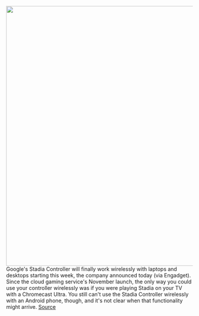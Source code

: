 <img src='https://cdn.vox-cdn.com/thumbor/W0Jjs15X1NoRnKW4ues8RhiZARs=/0x0:2040x1360/1200x800/filters:focal(857x517:1183x843)/cdn.vox-cdn.com/uploads/chorus_image/image/66756942/akrales_191113_3779_0163.0.jpg' width='700px' /><br/>
Google's Stadia Controller will finally work wirelessly with laptops and desktops starting this week, the company announced today (via Engadget). Since the cloud gaming service's November launch, the only way you could use your controller wirelessly was if you were playing Stadia on your TV with a Chromecast Ultra. You still can't use the Stadia Controller wirelessly with an Android phone, though, and it's not clear when that functionality might arrive.
<a href='https://www.theverge.com/2020/5/5/21248769/google-stadia-controller-wireless-computers-desktop-laptop'> Source <a/>